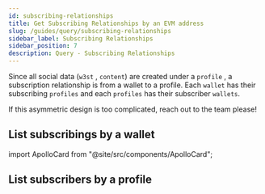 ```yaml
---
id: subscribing-relationships
title: Get Subscribing Relationships by an EVM address
slug: /guides/query/subscribing-relationships
sidebar_label: Subscribing Relationships
sidebar_position: 7
description: Query - Subscribing Relationships
---
```


Since all social data (`w3st` , `content`) are created under a `profile` , a subscription relationship is from a wallet to a profile. Each `wallet` has their subscribing `profiles` and each `profiles` has their subscriber `wallets`.

If this asymmetric design is too complicated, reach out to the team please!

## List subscribings by a wallet

import ApolloCard from "@site/src/components/ApolloCard";

<ApolloCard queryName="getSubscribingByAddressEVM" />

## List subscribers by a profile

<ApolloCard queryName="getSubscribersByProfile" />
